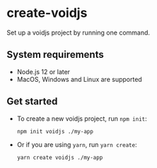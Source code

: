 # create-voidjs

Set up a voidjs project by running one command.

## System requirements

- Node.js 12 or later
- MacOS, Windows and Linux are supported

## Get started

- To create a new voidjs project, run `npm init`:
  ```bash
  npm init voidjs ./my-app
  ```
- Or if you are using `yarn`, run `yarn create`:
  ```bash
  yarn create voidjs ./my-app
  ```
